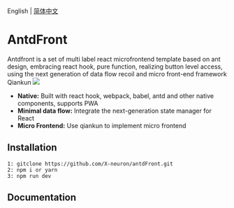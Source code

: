 English | [简体中文](./README-cn.md)

# AntdFront

Antdfront is a set of multi label react microfrontend template based on ant design, embracing react hook, pure function, realizing button level access, using the next generation of data flow recoil and micro front-end framework Qiankun
<img src="https://i.loli.net/2020/05/18/sRX52JT4yxlkm8e.gif" >

- **Native:** Built with react hook, webpack, babel, antd and other native components, supports PWA
- **Minimal data flow:** Integrate the next-generation state manager for React
- **Micro Frontend:** Use qiankun to implement micro frontend

## Installation

```
1: gitclone https://github.com/X-neuron/antdFront.git
2: npm i or yarn
3: npm run dev

```

## Documentation

